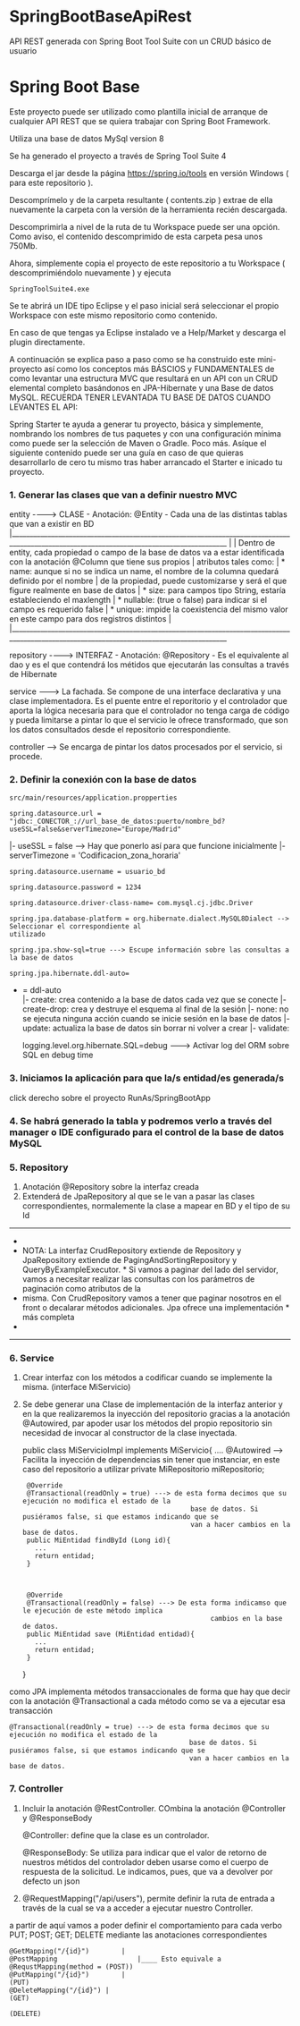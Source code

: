 # SpringBootBaseApiRest
API REST generada con Spring Boot Tool Suite con un CRUD básico de usuario


# Spring Boot Base

Este proyecto puede ser utilizado como plantilla inicial de arranque de cualquier API REST que se quiera trabajar con 
Spring Boot Framework.

Utiliza una base de datos MySql version 8

Se ha generado el proyecto a través de Spring Tool Suite 4

Descarga el jar desde la página https://spring.io/tools en versión Windows ( para este repositorio ).

Descomprímelo y de la carpeta resultante ( contents.zip ) extrae de ella nuevamente la carpeta con la versión de la herramienta recién descargada.

Descomprimirla a nivel de la ruta de tu Workspace puede ser una opción. Como aviso, el contenido descomprimido de esta carpeta pesa unos 750Mb.

Ahora, simplemente copia el proyecto de este repositorio a tu Workspace ( descomprimiéndolo nuevamente ) y ejecuta 
	
	SpringToolSuite4.exe
	
Se te abrirá un IDE tipo Eclipse y el paso inicial será seleccionar el propio Workspace con este mismo repositorio como contenido. 


En caso de que tengas ya Eclipse instalado ve a Help/Market y descarga el plugin directamente.
	

A continuación se explica paso a paso como se ha construido este mini-proyecto así como los conceptos más BÁSCIOS y FUNDAMENTALES de como 
levantar una estructura MVC que resultará en un API con un CRUD elemental completo basándonos en JPA-Hibernate y una Base de datos MySQL. RECUERDA TENER LEVANTADA TU BASE DE DATOS CUANDO LEVANTES EL API:

Spring Starter te ayuda a generar tu proyecto, básica y simplemente, nombrando los nombres de tus paquetes y con una configuración mínima como puede ser la selección de Maven o Gradle. Poco más. Asíque el siguiente contenido puede ser una guía en caso de que quieras desarrollarlo de cero tu mismo tras haber arrancado el Starter e inicado tu proyecto. 


###  1. Generar las clases que van a definir nuestro MVC

entity ----> CLASE - Anotación: @Entity - Cada una de las distintas tablas que van a existir en BD
|___________________________________________________________________________________________________________________________________________
|
| Dentro de entity, cada propiedad o campo de la base de datos va a estar identificada con la anotación @Column que tiene sus propios       | atributos tales como:
|		* name: 	aunque si no se indica un name, el nombre de la columna quedará definido por el nombre
|			    	de la propiedad, puede customizarse y será el que figure realmente en base de datos
|		* size: 	para campos tipo String, estaría estableciendo el maxlength
|		* nullable: (true o false) para indicar si el campo es requerido false
|		* unique: 	impide la coexistencia del mismo valor en este campo para dos registros distintos
|
|___________________________________________________________________________________________________________________________________________

repository ----> INTERFAZ - Anotación: @Repository - Es el equivalente al dao y es el que contendrá los métidos que ejecutarán las
				 consultas a través de Hibernate 

service ---> La fachada. Se compone de una interface declarativa y una clase implementadora. Es el puente entre el reporitorio y el 			 			 controlador que aporta la lógica necesaria	 para que el controlador no tenga carga de código y pueda limitarse a pintar lo que 			 el servicio le ofrece transformado, que son los datos consultados desde el repositorio correspondiente.

controller --> Se encarga de pintar los datos procesados por el servicio, si procede.


### 2. Definir la conexión con la base de datos

	src/main/resources/application.propperties
	
	spring.datasource.url = "jdbc:_CONECTOR_://url_base_de_datos:puerto/nombre_bd?useSSL=false&serverTimezone="Europe/Madrid"
	
|- useSSL = false --> Hay que ponerlo así para que funcione inicialmente
|- serverTimezone = 'Codificacion_zona_horaria' 

	spring.datasource.username = usuario_bd
	
	spring.datasource.password = 1234
	
	spring.datasource.driver-class-name= com.mysql.cj.jdbc.Driver
	
	spring.jpa.database-platform = org.hibernate.dialect.MySQL8Dialect --> Seleccionar el correspondiente al 																						 																						   utilizado
	
	spring.jpa.show-sql=true ---> Escupe información sobre las consultas a la base de datos
	
	spring.jpa.hibernate.ddl-auto=
	
* = ddl-auto	
	|- create: crea contenido a la base de datos cada vez que se conecte
	|- create-drop: crea y destruye el esquema al final de la sesión
	|- none: no se ejecuta ninguna acción cuando se inicie sesión en la base de datos
	|- update: actualiza la base de datos sin borrar ni volver a crear
	|- validate: 
		
	logging.level.org.hibernate.SQL=debug ---> Activar log del ORM sobre SQL en debug time
	
### 3. Iniciamos la aplicación para que la/s entidad/es generada/s 
	
click derecho sobre el proyecto RunAs/SpringBootApp

### 4. Se habrá generado la tabla y podremos verlo a través del manager o IDE configurado para el control de la base de datos MySQL

### 5. Repository

1. Anotación @Repository sobre la interfaz creada
2. Extenderá de JpaRepository al que se le van a pasar las clases correspondientes, normalemente la clase a mapear en BD y el tipo de su Id

*******************************************************************************************************************************************
*
*  NOTA: La interfaz CrudRepository extiende de Repository y JpaRepository extiende de PagingAndSortingRepository y QueryByExampleExecutor. *  Si vamos a paginar del lado del servidor, vamos a necesitar realizar las consultas con los parámetros de paginación como atributos de la 
*  misma. Con CrudRepository vamos a tener que paginar nosotros en el front o decalarar métodos adicionales. Jpa ofrece una implementación  *  más completa
*
*******************************************************************************************************************************************


### 6. Service

1. Crear interfaz con los métodos a codificar cuando se implemente la misma. (interface MiServicio)

2. Se debe generar una Clase de implementación de la interfaz anterior y en la que realizaremos la inyección del repositorio
   gracias a la anotación @Autowired, par apoder usar los métodos del propio repositorio sin necesidad de invocar al constructor
   de la clase inyectada.	

	public class MiServicioImpl implements MiServicio{
	....
		@Autowired --> Facilita la inyección de dependencias sin tener que instanciar, en este caso del repositorio 
						  a utilizar
		private MiRepositorio miRepositorio;
		
		
		
		@Override
		@Transactional(readOnly = true) ---> de esta forma decimos que su ejecución no modifica el estado de la 
												 base de datos. Si pusiéramos false, si que estamos indicando que se 
												 van a hacer cambios en la base de datos. 
		public MiEntidad findById (Long id){
		  ...
		  return entidad;
		}
		
		
		
		@Override
		@Transactional(readOnly = false) ---> De esta forma indicamso que le ejecución de este método implica
													  cambios en la base de datos. 
		public MiEntidad save (MiEntidad entidad){
		  ...
		  return entidad;
		}
		
	}
	
como JPA implementa métodos transaccionales de forma que hay que decir con la anotación @Transactional a cada método como se va a ejecutar esa transacción

	@Transactional(readOnly = true) ---> de esta forma decimos que su ejecución no modifica el estado de la 
												 base de datos. Si pusiéramos false, si que estamos indicando que se 
												 van a hacer cambios en la base de datos. 
												 
### 7. Controller

1. Incluir la anotación @RestController. COmbina la anotación @Controller y @ResponseBody

	@Controller: define que la clase es un controlador.
	
	@ResponseBody: Se utiliza para indicar que el valor de retorno de nuestros métidos del controlador deben 					 usarse como el cuerpo de respuesta de la solicitud. Le indicamos, pues, que va a devolver por defecto un json

2. @RequestMapping("/api/users"), permite definir la ruta de entrada a través de la cual se va a acceder a ejecutar nuestro Controller.

a partir de aquí vamos a poder definir el comportamiento para cada verbo PUT; POST; GET; DELETE mediante las anotaciones correspondientes

	@GetMapping("/{id}")		|
	@PostMapping					|____ Esto equivale a @RequstMapping(method = (POST))	
	@PutMapping("/{id}")		|														 (PUT)	
	@DeleteMapping("/{id}")	|														 (GET)
																							(DELETE)		
	
	
	
	
